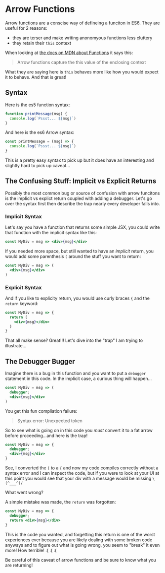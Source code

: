 # Arrow Functions
Arrow functions are a conscise way of defineing a funciton in ES6. They are
useful for 2 reasons:
- they are terser and make writing anonomyous functions less cluttery
- they retain their `this` context

When looking at [the docs on MDN about
Functions](https://developer.mozilla.org/en-US/docs/Web/JavaScript/Guide/Functions)
it says this:
> Arrow functions capture the this value of the enclosing context

What they are saying here is `this` behaves more like how you would expect it to
behave. And that is great!

## Syntax
Here is the es5 function syntax:

```js
function printMessage(msg) {
  console.log(`Pssst... ${msg}`)
}
```

And here is the es6 Arrow syntax:
```js
const printMessage = (msg) => {
  console.log(`Pssst... ${msg}`)
}
```

This is a pretty easy syntax to pick up but it does have an interesting and
slightly hard to pick up caveat...

## The Confusing Stuff: Implicit vs Explicit Returns
Possibly the most common bug or source of confusion with arrow funcitons is the
implicit vs explict return coupled with adding a debugger. Let's go over the
syntax first then describe the trap nearly every developer falls into.

### Implicit Syntax
Let's say you have a function that returns some simple JSX, you could write that
function with the implicit syntax like this:

```jsx
const MyDiv = msg => <div>{msg}</div>
```

If you needed more space, but still wanted to have an _implicit_ return, you
would add some parenthesis `(` around the stuff you want to return:

```jsx
const MyDiv = msg => (
  <div>{msg}</div>
)
```

### Explicit Syntax
And if you like to explicity return, you would use curly braces `{` and the
`return` keyword:

```jsx
const MyDiv = msg => {
  return (
    <div>{msg}</div>
  )
}
```

That all make sense? Great!!! Let's dive into the "trap" I am trying to
illustrate...

## The Debugger Bugger
Imagine there is a bug in this function and you want to put a `debugger`
statement in this code. In the implicit case, a curious thing will happen...

```jsx
const MyDiv = msg => (
  debugger;
  <div>{msg}</div>
)
```

You get this fun compliation failure:
> Syntax error: Unexpected token

So to see what is going on in this code you _must_ convert it to a fat arrow
before proceeding...and here is the trap!

```jsx
const MyDiv = msg => {
  debugger;
  <div>{msg}</div>
}
```

See, I converted the `(` to a `{` and now my code compiles correctly without a
syntax error and I can inspect the code, but if you were to look at your UI at
this point you would see that your div with a message would be missing
`\(^___^)/`

What went wrong?

A simple mistake was made, the `return` was forgotten:

```jsx
const MyDiv = msg => {
  debugger;
  return <div>{msg}</div>
}
```

This is the code you wanted, and forgetting this return is one of the worst
experiences ever because you are likely dealing with some broken code anyways
and to figure out what is going wrong, you seem to "break" it even more! How
terrible! :( :( :(

Be careful of this caveat of arrow functions and be sure to know what you are
returning!
